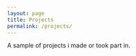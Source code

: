 ```yaml
---
layout: page
title: Projects
permalink: /projects/
---
```


A sample of projects i made or took part in.

